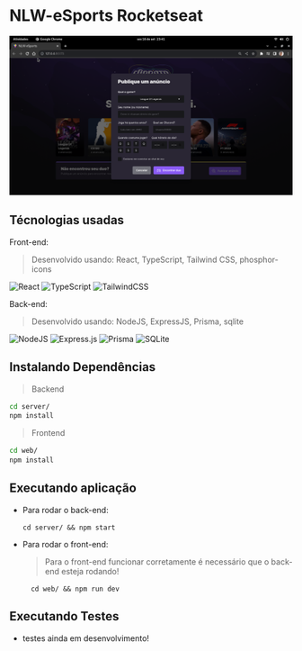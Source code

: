 # NLW-eSports Rocketseat

  <img src="web/public/nlw-2.png" />

## Técnologias usadas

Front-end:
> Desenvolvido usando: React, TypeScript, Tailwind CSS, phosphor-icons

![React](https://img.shields.io/badge/react-%2320232a.svg?style=for-the-badge&logo=react&logoColor=%2361DAFB)
![TypeScript](https://img.shields.io/badge/typescript-%23007ACC.svg?style=for-the-badge&logo=typescript&logoColor=white)
![TailwindCSS](https://img.shields.io/badge/tailwindcss-%2338B2AC.svg?style=for-the-badge&logo=tailwind-css&logoColor=white)

Back-end:
> Desenvolvido usando: NodeJS, ExpressJS, Prisma, sqlite

![NodeJS](https://img.shields.io/badge/node.js-6DA55F?style=for-the-badge&logo=node.js&logoColor=white)
![Express.js](https://img.shields.io/badge/express.js-%23404d59.svg?style=for-the-badge&logo=express&logoColor=%2361DAFB)
![Prisma](https://img.shields.io/badge/Prisma-3982CE?style=for-the-badge&logo=Prisma&logoColor=white)
![SQLite](https://img.shields.io/badge/sqlite-%2307405e.svg?style=for-the-badge&logo=sqlite&logoColor=white)


## Instalando Dependências

> Backend
```bash
cd server/ 
npm install
``` 
> Frontend
```bash
cd web/
npm install
``` 
## Executando aplicação

* Para rodar o back-end:

  ```
  cd server/ && npm start
  ```
* Para rodar o front-end:

  > Para o front-end funcionar corretamente é necessário que o back-end esteja rodando!

  ```
    cd web/ && npm run dev
  ```

## Executando Testes

* testes ainda em desenvolvimento!
